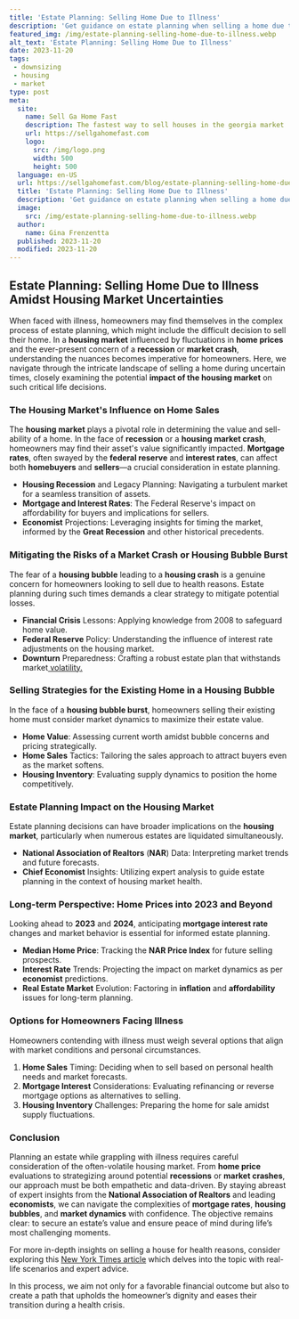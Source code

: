 ```yaml
---
title: 'Estate Planning: Selling Home Due to Illness'
description: 'Get guidance on estate planning when selling a home due to illness. Ensure your loved ones are protected with expert advice on financial and legal matters.'
featured_img: /img/estate-planning-selling-home-due-to-illness.webp
alt_text: 'Estate Planning: Selling Home Due to Illness'
date: 2023-11-20
tags:
 - downsizing
 - housing
 - market
type: post
meta:
  site:
    name: Sell Ga Home Fast
    description: The fastest way to sell houses in the georgia market
    url: https://sellgahomefast.com
    logo:
      src: /img/logo.png
      width: 500
      height: 500
  language: en-US
  url: https://sellgahomefast.com/blog/estate-planning-selling-home-due-to-illness
  title: 'Estate Planning: Selling Home Due to Illness'
  description: 'Get guidance on estate planning when selling a home due to illness. Ensure your loved ones are protected with expert advice on financial and legal matters.'
  image:
    src: /img/estate-planning-selling-home-due-to-illness.webp
  author:
    name: Gina Frenzentta
  published: 2023-11-20
  modified: 2023-11-20
---
```



## Estate Planning: Selling Home Due to Illness Amidst Housing Market Uncertainties

When faced with illness, homeowners may find themselves in the complex process of estate planning, which might include the difficult decision to sell their home. In a **housing market** influenced by fluctuations in **home prices** and the ever-present concern of a **recession** or **market crash**, understanding the nuances becomes imperative for homeowners. Here, we navigate through the intricate landscape of selling a home during uncertain times, closely examining the potential **impact of the housing market** on such critical life decisions.

### The Housing Market's Influence on Home Sales

The **housing market** plays a pivotal role in determining the value and sell-ability of a home. In the face of **recession** or a **housing market crash**, homeowners may find their asset's value significantly impacted. **Mortgage rates**, often swayed by the **federal reserve** and **interest rates**, can affect both **homebuyers** and **sellers**—a crucial consideration in estate planning.
  - **Housing Recession** and Legacy Planning: Navigating a turbulent market for a seamless transition of assets.
  - **Mortgage and Interest Rates**: The Federal Reserve's impact on affordability for buyers and implications for sellers.
  - **Economist** Projections: Leveraging insights for timing the market, informed by the **Great Recession** and other historical precedents.

### Mitigating the Risks of a Market Crash or Housing Bubble Burst

The fear of a **housing bubble** leading to a **housing crash** is a genuine concern for homeowners looking to sell due to health reasons. Estate planning during such times demands a clear strategy to mitigate potential losses.
  - **Financial Crisis** Lessons: Applying knowledge from 2008 to safeguard home value.
  - **Federal Reserve** Policy: Understanding the influence of interest rate adjustments on the housing market.
  - **Downturn** Preparedness: Crafting a robust estate plan that withstands market[  volatility.](https://sellgahomefast.com/blog/maximizing-value-selling-home-amid-health-challenges)

### Selling Strategies for the Existing Home in a Housing Bubble

In the face of a **housing bubble burst**, homeowners selling their existing home must consider market dynamics to maximize their estate value.
  - **Home Value**: Assessing current worth amidst bubble concerns and pricing strategically.
  - **Home Sales** Tactics: Tailoring the sales approach to attract buyers even as the market softens.
  - **Housing Inventory**: Evaluating supply dynamics to position the home competitively.

### Estate Planning Impact on the Housing Market

Estate planning decisions can have broader implications on the **housing market**, particularly when numerous estates are liquidated simultaneously.
  - **National Association of Realtors** (**NAR**) Data: Interpreting market trends and future forecasts.
  - **Chief Economist** Insights: Utilizing expert analysis to guide estate planning in the context of housing market health.

### Long-term Perspective: Home Prices into 2023 and Beyond

Looking ahead to **2023** and **2024**, anticipating **mortgage interest rate** changes and market behavior is essential for informed estate planning.
  - **Median Home Price**: Tracking the **NAR Price Index** for future selling prospects.
  - **Interest Rate** Trends: Projecting the impact on market dynamics as per **economist** predictions.
  - **Real Estate Market** Evolution: Factoring in **inflation** and **affordability** issues for long-term planning.

### Options for Homeowners Facing Illness

Homeowners contending with illness must weigh several options that align with market conditions and personal circumstances.

1. **Home Sales** Timing: Deciding when to sell based on personal health needs and market forecasts.
2. **Mortgage Interest** Considerations: Evaluating refinancing or reverse mortgage options as alternatives to selling.
3. **Housing Inventory** Challenges: Preparing the home for sale amidst supply fluctuations.

### Conclusion

Planning an estate while grappling with illness requires careful consideration of the often-volatile housing market. From **home price** evaluations to strategizing around potential **recessions** or **market crashes**, our approach must be both empathetic and data-driven. By staying abreast of expert insights from the **National Association of Realtors** and leading **economists**, we can navigate the complexities of **mortgage rates**, **housing bubbles**, and **market dynamics** with confidence. The objective remains clear: to secure an estate’s value and ensure peace of mind during life’s most challenging moments.

For more in-depth insights on selling a house for health reasons, consider exploring this [New York Times article](https://www.nytimes.com/2005/01/02/realestate/selling-a-house-for-health-reasons.html) which delves into the topic with real-life scenarios and expert advice.

In this process, we aim not only for a favorable financial outcome but also to create a path that upholds the homeowner’s dignity and eases their transition during a health crisis.